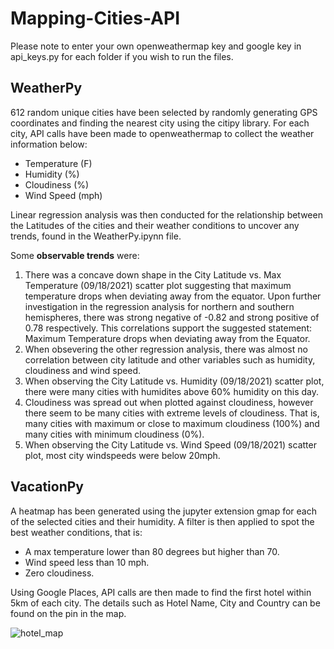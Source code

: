 # Mapping-Cities-API
 
Please note to enter your own openweathermap key and google key in api_keys.py for each folder if you wish to run the files.
 
## WeatherPy
  
612 random unique cities have been selected by randomly generating GPS coordinates and finding the nearest city using the citipy library.
For each city, API calls have been made to openweathermap to collect the weather information below:

- Temperature (F)
- Humidity (%)
- Cloudiness (%)
- Wind Speed (mph)

Linear regression analysis was then conducted for the relationship between the Latitudes of the cities and their weather conditions to uncover any trends, found in the WeatherPy.ipynn file.

Some **observable trends** were:
1. There was a concave down shape in the City Latitude vs. Max Temperature (09/18/2021) scatter plot suggesting that maximum temperature drops when deviating away from the equator.
	Upon further investigation in the regression analysis for northern and southern hemispheres, there was strong negative of -0.82 and strong positive of 0.78 respectively.
	This correlations support the suggested statement: Maximum Temperature drops when deviating away from the Equator.
2. When obsevering the other regression analysis, there was almost no correlation between city latitude and other variables such as humidity, cloudiness and wind speed.
3. When observing the City Latitude vs. Humidity (09/18/2021) scatter plot, there were many cities with humidites above 60% humidity on this day.
4. Cloudiness was spread out when plotted against cloudiness, however there seem to be many cities with extreme levels of cloudiness.
	That is, many cities with maximum or close to maximum cloudiness (100%) and many cities with minimum cloudiness (0%).
5. When observing the City Latitude vs. Wind Speed (09/18/2021) scatter plot, most city windspeeds were below 20mph.

## VacationPy

A heatmap has been generated using the jupyter extension gmap for each of the selected cities and their humidity. A filter is then applied to spot the best weather conditions, that is:

- A max temperature lower than 80 degrees but higher than 70.
- Wind speed less than 10 mph.
- Zero cloudiness.

Using Google Places, API calls are then made to find the first hotel within 5km of each city. The details such as Hotel Name, City and Country can be found on the pin in the map.

![hotel_map](https://user-images.githubusercontent.com/85002751/213845917-ccac12c3-affb-4660-954d-1e7f9828ff23.png)
